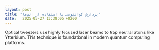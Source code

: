 ```yaml
---
layout: post
title: "پردازش کوانتومی با استفاده از اتم‌ها"
date:   2025-05-27 13:38:05 +0200
---
```


Optical tweezers use highly focused laser beams to trap neutral atoms like Ytterbium. This technique is foundational in modern quantum computing platforms.
